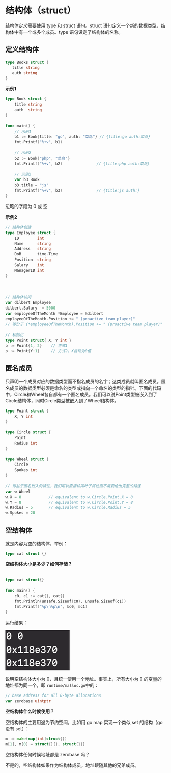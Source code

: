 # 结构体（struct）

结构体定义需要使用 type 和 struct 语句。struct 语句定义一个新的数据类型，结构体中有一个或多个成员。type 语句设定了结构体的名称。

## 定义结构体

```go
type Books struct {
   title string
   auth string
}
```

**示例1**

```go
type Book struct {
	title string
	auth  string
}

func main() {
    // 示例1
	b1 := Book{title: "go", auth: "菜鸟"} // {title:go auth:菜鸟}
	fmt.Printf("%+v", b1)

    // 示例2
	b2 := Book{"php", "菜鸟"}
	fmt.Printf("%+v", b2)  				// {title:php auth:菜鸟}

    // 示例3
	var b3 Book
	b3.title = "js"
	fmt.Printf("%+v", b3)  				// {title:js auth:}
}
```

忽略的字段为 0 或 空

**示例2**

```go
// 结构体创建
type Employee struct {
    ID        int
    Name      string
    Address   string
    DoB       time.Time
    Position  string
    Salary    int
    ManagerID int
}



// 结构体访问
var dilbert Employee
dilbert.Salary -= 5000
var employeeOfTheMonth *Employee = &dilbert
employeeOfTheMonth.Position += " (proactive team player)"
// 等价于 (*employeeOfTheMonth).Position += " (proactive team player)"

// 初始化
type Point struct{ X, Y int }
p := Point{1, 2} 	// 方式1
p := Point{Y:1} 	// 方式2，X自动为0值
```

## 匿名成员

只声明一个成员对应的数据类型而不指名成员的名字；这类成员就叫匿名成员。匿名成员的数据类型必须是命名的类型或指向一个命名的类型的指针。下面的代码中，Circle和Wheel各自都有一个匿名成员。我们可以说Point类型被嵌入到了Circle结构体，同时Circle类型被嵌入到了Wheel结构体。

```go
type Point struct {
    X, Y int
}

type Circle struct {
    Point
    Radius int
}

type Wheel struct {
    Circle
    Spokes int
}

// 得益于匿名嵌入的特性，我们可以直接访问叶子属性而不需要给出完整的路径
var w Wheel
w.X = 8            // equivalent to w.Circle.Point.X = 8
w.Y = 8            // equivalent to w.Circle.Point.Y = 8
w.Radius = 5       // equivalent to w.Circle.Radius = 5
w.Spokes = 20
```

## 空结构体

就是内容为空的结构体，举例：

```go
type cat struct {}
```

**空结构体大小是多少？如何存储？**

```go

type cat struct{}

func main() {
	c0, c1 := cat{}, cat{}
	fmt.Println(unsafe.Sizeof(c0), unsafe.Sizeof(c1))
	fmt.Printf("%p\n%p\n", &c0, &c1)
}
```

运行结果：

![image.png](../../.vuepress/public/img/1655710860948-5a164bf3-8df0-4b42-8b0b-508b96ded50b.png)

说明空结构体大小为 0，且统一使用一个地址。事实上，所有大小为 0 的变量的地址都为同一个，即 `runtime/malloc.go`中的：

```go
// base address for all 0-byte allocations
var zerobase uintptr
```

**空结构体什么时候使用？**

空结构体的主要用途为节约空间，比如用 go map 实现一个类似 set 的结构（go 没有 set）：

```go
m := make(map[int]struct{})
m[1], m[0] = struct{}{}, struct{}{}
```

空结构体任何时候地址都是 zerobase 吗？

不是的，空结构体如果作为结构体成员，地址跟随其他的兄弟成员。